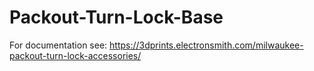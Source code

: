 # Packout-Turn-Lock-Base
For documentation see: https://3dprints.electronsmith.com/milwaukee-packout-turn-lock-accessories/
